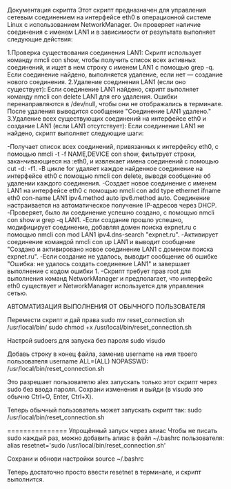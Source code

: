 Документация скрипта 
Этот скрипт предназначен для управления сетевым соединением на интерфейсе eth0 в операционной системе Linux с использованием NetworkManager. Он проверяет наличие соединения с именем LAN1 и в зависимости от результата выполняет следующие действия:

1.Проверка существования соединения LAN1: Скрипт использует команду nmcli con show, чтобы получить список всех активных соединений, и ищет в нем строку с именем LAN1 с помощью grep -q. Если соединение найдено, выполняется удаление, если нет — создание нового соединения.
2.Удаление соединения LAN1 (если оно существует): Если соединение LAN1 найдено, скрипт выполняет команду nmcli con delete LAN1 для его удаления. Ошибки перенаправляются в /dev/null, чтобы они не отображались в терминале. После удаления выводится сообщение "Соединение LAN1 удалено."
3.Удаление всех существующих соединений на интерфейсе eth0 и создание LAN1 (если LAN1 отсутствует): Если соединение LAN1 не найдено, скрипт выполняет следующие шаги:

  -Получает список всех соединений, привязанных к интерфейсу eth0, с помощью nmcli -t -f NAME,DEVICE con show, фильтрует строки, заканчивающиеся на :eth0, и извлекает имена соединений с помощью cut -d: -f1.
  -В цикле for удаляет каждое найденное соединение на интерфейсе eth0 с помощью nmcli con delete, выводя сообщение об удалении каждого соединения.
  -Создает новое соединение с именем LAN1 на интерфейсе eth0 с помощью nmcli con add type ethernet ifname eth0 con-name LAN1 ipv4.method auto ipv6.method auto. Соединение настраивается на автоматическое получение IP-адресов через DHCP.
  -Проверяет, было ли соединение успешно создано, с помощью nmcli con show и grep -q LAN1.
  -Если создание прошло успешно, модифицирует соединение, добавляя домен поиска expnet.ru с помощью nmcli con mod LAN1 ipv4.dns-search "expnet.ru".
  -Активирует соединение командой nmcli con up LAN1 и выводит сообщение "Создано и активировано новое соединение LAN1 с доменом поиска expnet.ru".
  -Если создание не удалось, выводит сообщение об ошибке "Ошибка: не удалось создать соединение LAN1" и завершает выполнение с кодом ошибки 1.
  -Скрипт требует прав root для выполнения команд NetworkManager и предполагает, что интерфейс eth0 существует и NetworkManager используется для управления сетью.

АВТОМАТИЗАЦИЯ ВЫПОЛНЕНИЯ  ОТ ОБЫЧНОГО ПОЛЬЗОВАТЕЛЯ

Перемести скрипт и дай права
sudo mv reset_connection.sh /usr/local/bin/
sudo chmod +x /usr/local/bin/reset_connection.sh

Настрой sudoers для запуска без пароля
sudo visudo

Добавь строку в конец файла, заменив username на имя твоего пользователя
username ALL=(ALL) NOPASSWD: /usr/local/bin/reset_connection.sh

Это разрешает пользователю alex запускать только этот скрипт через sudo без ввода пароля.
Сохрани изменения и выйди (в visudo это обычно Ctrl+O, Enter, Ctrl+X).

Теперь обычный пользователь может запускать скрипт так:
sudo /usr/local/bin/reset_connection.sh

===============
Упрощённый запуск через алиас
Чтобы не писать sudo каждый раз, можно добавить алиас в файл ~/.bashrc пользователя:
alias resetnet='sudo /usr/local/bin/reset_connection.sh'

Сохрани и обнови настройки
source ~/.bashrc

Теперь достаточно просто ввести resetnet в терминале, и скрипт выполнится.
